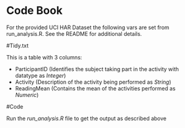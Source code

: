 # Code Book

For the provided UCI HAR Dataset the following vars are set from run_analysis.R. See the README for additional details.

#Tidy.txt

This is a table with 3 columns:

* ParticipantID (Identifies the subject taking part in the activity with datatype as *Integer*)
* Activity (Description of the activity being performed as *String*)
* ReadingMean (Contains the mean of the activities performed as *Numeric*)


#Code

Run the *run_analysis.R* file to get the output as described above